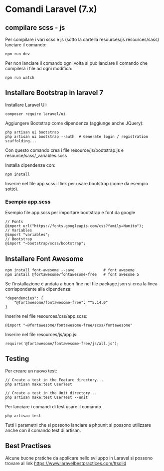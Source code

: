 # Comandi Laravel (7.x)

## compilare scss - js 
Per compilare i vari scss e js (sotto la cartella resources/js resources/sass)  lanciare il comando:
``` 
npm run dev
``` 
Per non lanciare il comando ogni volta si può lanciare il comando che compilerà i file ad ogni modifica:
``` 
npm run watch
``` 

## Installare Bootstrap in laravel 7
Installare Laravel UI:
``` 
composer require laravel/ui
``` 

Aggiungere Bootstrap come dipendenza (aggiunge anche JQuery):
``` 
php artisan ui bootstrap 
php artisan ui bootstrap --auth  # Generate login / registration scaffolding...
``` 
Con questo comando crea i file resource/js/bootstrap.js e resource/sass/_variables.scss

Installa dipendenze con:
``` 
npm install 
``` 
Inserire nel file app.scss il link per usare bootstrap (come da esempio sotto).

### Esempio app.scss
Esempio file app.scss per importare bootstrap e font da google
``` 
// Fonts
@import url("https://fonts.googleapis.com/css?family=Nunito");
// Variables
@import "variables";
// Bootstrap
@import "~bootstrap/scss/bootstrap";
``` 

## Installare Font Awesome
``` 
npm install font-awesome --save             # font awesome
npm install @fortawesome/fontawesome-free   # font awesome 5 
``` 

Se l'installazione è andata a buon fine nel file package.json si crea la linea corrispondente alla dipendenza:
``` 
"dependencies": {
    "@fortawesome/fontawesome-free": "^5.14.0"
}
``` 

Inserire nel file resources/css/app.scss:
``` 
@import "~@fortawesome/fontawesome-free/scss/fontawesome"
``` 

Inserire nel file resources/js/app.js:
``` 
require('@fortawesome/fontawesome-free/js/all.js');
``` 


## Testing
Per creare un nuovo test:
``` 
// Create a test in the Feature directory...
php artisan make:test UserTest

// Create a test in the Unit directory...
php artisan make:test UserTest --unit
``` 

Per lanciare i comandi di test usare il comando 
``` 
php artisan test
``` 
Tutti i parametri che si possono lanciare a phpunit si possono utilizzare anche con il comando test di artisan.

## Best Practises
Alcune buone pratiche da applicare nello sviluppo in Laravel si possono trovare al link
https://www.laravelbestpractices.com/#solid